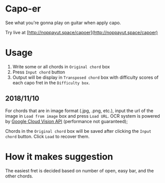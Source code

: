 # Capo-er
See what you're gonna play on guitar when apply capo.

Try live at [http://noppayut.space/capoer](http://noppayut.space/capoer)

# Usage
1. Write some or all chords in `Original chord` box
2. Press `Input chord` button
3. Output will be display in `Transposed chord` box with difficulty scores of each capo fret in the `Difficulty box`.

## 2018/11/10
For chords that are in image format (.jpg, .png, etc.), input the url of the image in `Load from image` box and press `Load URL`. OCR system is powered by [Google Cloud Vision API](https://cloud.google.com/vision) (performance not guaranteed);

Chords in the `Original chord` box will be saved after clicking the `Input chord` button. Click `Load` to recover them.


# How it makes suggestion
The easiest fret is decided based on number of open, easy bar, and the other chords.
